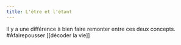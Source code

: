 ```yaml
---
title: L'être et l'étant
---
```


Il y a une différence à bien faire remonter entre ces deux concepts.
#Afairepousser [[décoder la vie]]